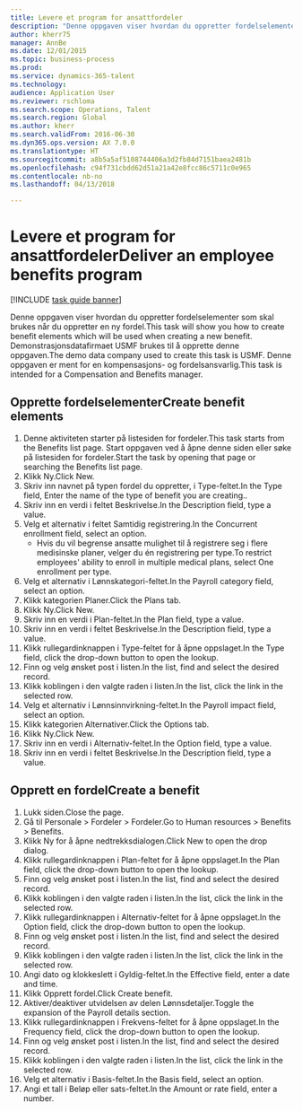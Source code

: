 ```yaml
--- 
title: Levere et program for ansattfordeler
description: "Denne oppgaven viser hvordan du oppretter fordelselementer som skal brukes når du oppretter en ny fordel."
author: kherr75
manager: AnnBe
ms.date: 12/01/2015
ms.topic: business-process
ms.prod: 
ms.service: dynamics-365-talent
ms.technology: 
audience: Application User
ms.reviewer: rschloma
ms.search.scope: Operations, Talent
ms.search.region: Global
ms.author: kherr
ms.search.validFrom: 2016-06-30
ms.dyn365.ops.version: AX 7.0.0
ms.translationtype: HT
ms.sourcegitcommit: a8b5a5af5108744406a3d2fb84d7151baea2481b
ms.openlocfilehash: c94f731cbdd62d51a21a42e8fcc86c5711c0e965
ms.contentlocale: nb-no
ms.lasthandoff: 04/13/2018

---
```

# <a name="deliver-an-employee-benefits-program"></a><span data-ttu-id="ab27b-103">Levere et program for ansattfordeler</span><span class="sxs-lookup"><span data-stu-id="ab27b-103">Deliver an employee benefits program</span></span>

[!INCLUDE [task guide banner](../../includes/task-guide-banner.md)]

<span data-ttu-id="ab27b-104">Denne oppgaven viser hvordan du oppretter fordelselementer som skal brukes når du oppretter en ny fordel.</span><span class="sxs-lookup"><span data-stu-id="ab27b-104">This task will show you how to create benefit elements which will be used when creating a new benefit.</span></span> <span data-ttu-id="ab27b-105">Demonstrasjonsdatafirmaet USMF brukes til å opprette denne oppgaven.</span><span class="sxs-lookup"><span data-stu-id="ab27b-105">The demo data company used to create this task is USMF.</span></span> <span data-ttu-id="ab27b-106">Denne oppgaven er ment for en kompensasjons- og fordelsansvarlig.</span><span class="sxs-lookup"><span data-stu-id="ab27b-106">This task is intended for a Compensation and Benefits manager.</span></span>


## <a name="create-benefit-elements"></a><span data-ttu-id="ab27b-107">Opprette fordelselementer</span><span class="sxs-lookup"><span data-stu-id="ab27b-107">Create benefit elements</span></span>
1. <span data-ttu-id="ab27b-108">Denne aktiviteten starter på listesiden for fordeler.</span><span class="sxs-lookup"><span data-stu-id="ab27b-108">This task starts from the Benefits list page.</span></span> <span data-ttu-id="ab27b-109">Start oppgaven ved å åpne denne siden eller søke på listesiden for fordeler.</span><span class="sxs-lookup"><span data-stu-id="ab27b-109">Start the task by opening that page or searching the Benefits list page.</span></span>
2. <span data-ttu-id="ab27b-110">Klikk Ny.</span><span class="sxs-lookup"><span data-stu-id="ab27b-110">Click New.</span></span>
3. <span data-ttu-id="ab27b-111">Skriv inn navnet på typen fordel du oppretter, i Type-feltet.</span><span class="sxs-lookup"><span data-stu-id="ab27b-111">In the Type field, Enter the name of the type of benefit you are creating..</span></span>
4. <span data-ttu-id="ab27b-112">Skriv inn en verdi i feltet Beskrivelse.</span><span class="sxs-lookup"><span data-stu-id="ab27b-112">In the Description field, type a value.</span></span>
5. <span data-ttu-id="ab27b-113">Velg et alternativ i feltet Samtidig registrering.</span><span class="sxs-lookup"><span data-stu-id="ab27b-113">In the Concurrent enrollment field, select an option.</span></span>
    * <span data-ttu-id="ab27b-114">Hvis du vil begrense ansatte mulighet til å registrere seg i flere medisinske planer, velger du én registrering per type.</span><span class="sxs-lookup"><span data-stu-id="ab27b-114">To restrict employees' ability to enroll in multiple medical plans, select One enrollment per type.</span></span>  
6. <span data-ttu-id="ab27b-115">Velg et alternativ i Lønnskategori-feltet.</span><span class="sxs-lookup"><span data-stu-id="ab27b-115">In the Payroll category field, select an option.</span></span>
7. <span data-ttu-id="ab27b-116">Klikk kategorien Planer.</span><span class="sxs-lookup"><span data-stu-id="ab27b-116">Click the Plans tab.</span></span>
8. <span data-ttu-id="ab27b-117">Klikk Ny.</span><span class="sxs-lookup"><span data-stu-id="ab27b-117">Click New.</span></span>
9. <span data-ttu-id="ab27b-118">Skriv inn en verdi i Plan-feltet.</span><span class="sxs-lookup"><span data-stu-id="ab27b-118">In the Plan field, type a value.</span></span>
10. <span data-ttu-id="ab27b-119">Skriv inn en verdi i feltet Beskrivelse.</span><span class="sxs-lookup"><span data-stu-id="ab27b-119">In the Description field, type a value.</span></span>
11. <span data-ttu-id="ab27b-120">Klikk rullegardinknappen i Type-feltet for å åpne oppslaget.</span><span class="sxs-lookup"><span data-stu-id="ab27b-120">In the Type field, click the drop-down button to open the lookup.</span></span>
12. <span data-ttu-id="ab27b-121">Finn og velg ønsket post i listen.</span><span class="sxs-lookup"><span data-stu-id="ab27b-121">In the list, find and select the desired record.</span></span>
13. <span data-ttu-id="ab27b-122">Klikk koblingen i den valgte raden i listen.</span><span class="sxs-lookup"><span data-stu-id="ab27b-122">In the list, click the link in the selected row.</span></span>
14. <span data-ttu-id="ab27b-123">Velg et alternativ i Lønnsinnvirkning-feltet.</span><span class="sxs-lookup"><span data-stu-id="ab27b-123">In the Payroll impact field, select an option.</span></span>
15. <span data-ttu-id="ab27b-124">Klikk kategorien Alternativer.</span><span class="sxs-lookup"><span data-stu-id="ab27b-124">Click the Options tab.</span></span>
16. <span data-ttu-id="ab27b-125">Klikk Ny.</span><span class="sxs-lookup"><span data-stu-id="ab27b-125">Click New.</span></span>
17. <span data-ttu-id="ab27b-126">Skriv inn en verdi i Alternativ-feltet.</span><span class="sxs-lookup"><span data-stu-id="ab27b-126">In the Option field, type a value.</span></span>
18. <span data-ttu-id="ab27b-127">Skriv inn en verdi i feltet Beskrivelse.</span><span class="sxs-lookup"><span data-stu-id="ab27b-127">In the Description field, type a value.</span></span>

## <a name="create-a-benefit"></a><span data-ttu-id="ab27b-128">Opprett en fordel</span><span class="sxs-lookup"><span data-stu-id="ab27b-128">Create a benefit</span></span>
1. <span data-ttu-id="ab27b-129">Lukk siden.</span><span class="sxs-lookup"><span data-stu-id="ab27b-129">Close the page.</span></span>
2. <span data-ttu-id="ab27b-130">Gå til Personale > Fordeler > Fordeler.</span><span class="sxs-lookup"><span data-stu-id="ab27b-130">Go to Human resources > Benefits > Benefits.</span></span>
3. <span data-ttu-id="ab27b-131">Klikk Ny for å åpne nedtrekksdialogen.</span><span class="sxs-lookup"><span data-stu-id="ab27b-131">Click New to open the drop dialog.</span></span>
4. <span data-ttu-id="ab27b-132">Klikk rullegardinknappen i Plan-feltet for å åpne oppslaget.</span><span class="sxs-lookup"><span data-stu-id="ab27b-132">In the Plan field, click the drop-down button to open the lookup.</span></span>
5. <span data-ttu-id="ab27b-133">Finn og velg ønsket post i listen.</span><span class="sxs-lookup"><span data-stu-id="ab27b-133">In the list, find and select the desired record.</span></span>
6. <span data-ttu-id="ab27b-134">Klikk koblingen i den valgte raden i listen.</span><span class="sxs-lookup"><span data-stu-id="ab27b-134">In the list, click the link in the selected row.</span></span>
7. <span data-ttu-id="ab27b-135">Klikk rullegardinknappen i Alternativ-feltet for å åpne oppslaget.</span><span class="sxs-lookup"><span data-stu-id="ab27b-135">In the Option field, click the drop-down button to open the lookup.</span></span>
8. <span data-ttu-id="ab27b-136">Finn og velg ønsket post i listen.</span><span class="sxs-lookup"><span data-stu-id="ab27b-136">In the list, find and select the desired record.</span></span>
9. <span data-ttu-id="ab27b-137">Klikk koblingen i den valgte raden i listen.</span><span class="sxs-lookup"><span data-stu-id="ab27b-137">In the list, click the link in the selected row.</span></span>
10. <span data-ttu-id="ab27b-138">Angi dato og klokkeslett i Gyldig-feltet.</span><span class="sxs-lookup"><span data-stu-id="ab27b-138">In the Effective field, enter a date and time.</span></span>
11. <span data-ttu-id="ab27b-139">Klikk Opprett fordel.</span><span class="sxs-lookup"><span data-stu-id="ab27b-139">Click Create benefit.</span></span>
12. <span data-ttu-id="ab27b-140">Aktiver/deaktiver utvidelsen av delen Lønnsdetaljer.</span><span class="sxs-lookup"><span data-stu-id="ab27b-140">Toggle the expansion of the Payroll details section.</span></span>
13. <span data-ttu-id="ab27b-141">Klikk rullegardinknappen i Frekvens-feltet for å åpne oppslaget.</span><span class="sxs-lookup"><span data-stu-id="ab27b-141">In the Frequency field, click the drop-down button to open the lookup.</span></span>
14. <span data-ttu-id="ab27b-142">Finn og velg ønsket post i listen.</span><span class="sxs-lookup"><span data-stu-id="ab27b-142">In the list, find and select the desired record.</span></span>
15. <span data-ttu-id="ab27b-143">Klikk koblingen i den valgte raden i listen.</span><span class="sxs-lookup"><span data-stu-id="ab27b-143">In the list, click the link in the selected row.</span></span>
16. <span data-ttu-id="ab27b-144">Velg et alternativ i Basis-feltet.</span><span class="sxs-lookup"><span data-stu-id="ab27b-144">In the Basis field, select an option.</span></span>
17. <span data-ttu-id="ab27b-145">Angi et tall i Beløp eller sats-feltet.</span><span class="sxs-lookup"><span data-stu-id="ab27b-145">In the Amount or rate field, enter a number.</span></span>


